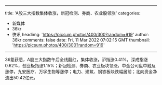 
---
title: 'A股三大指数集体收涨，新冠检测、券商、农业股领涨'
categories: 
 - 新媒体
 - 36kr
 - 快讯
headimg: 'https://picsum.photos/400/300?random=919'
author: 36kr
comments: false
date: Fri, 11 Mar 2022 07:02:15 GMT
thumbnail: 'https://picsum.photos/400/300?random=919'
---

<div>   
36氪获悉，A股三大指数午后全线翻红，集体收涨，沪指涨0.41%，深成指涨0.62%，创业板指涨1.15%；新冠检测、券商、农业板块领涨，中金公司盘中触及涨停，九安医疗、万孚生物等涨停；电力、建筑、钢铁板块跌幅居前；北向资金净流出50.42亿元。  
</div>
            